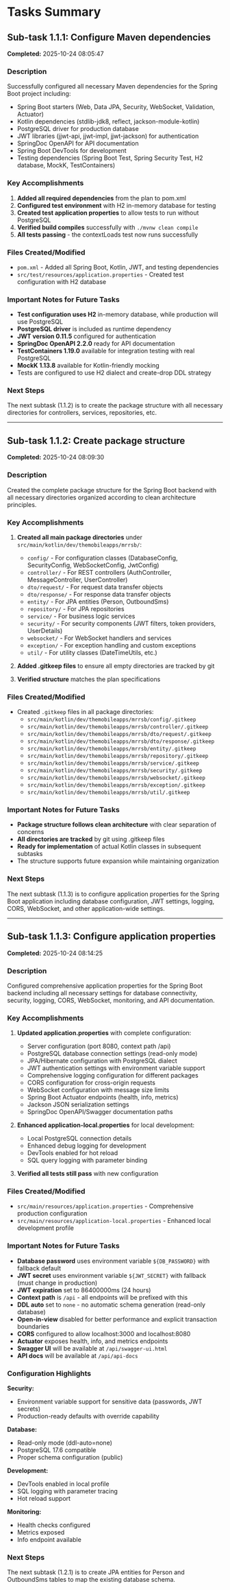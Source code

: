 # Tasks Summary

## Sub-task 1.1.1: Configure Maven dependencies

**Completed:** 2025-10-24 08:05:47

### Description

Successfully configured all necessary Maven dependencies for the Spring Boot project including:

- Spring Boot starters (Web, Data JPA, Security, WebSocket, Validation, Actuator)
- Kotlin dependencies (stdlib-jdk8, reflect, jackson-module-kotlin)
- PostgreSQL driver for production database
- JWT libraries (jjwt-api, jjwt-impl, jjwt-jackson) for authentication
- SpringDoc OpenAPI for API documentation
- Spring Boot DevTools for development
- Testing dependencies (Spring Boot Test, Spring Security Test, H2 database, MockK, TestContainers)

### Key Accomplishments

1. **Added all required dependencies** from the plan to pom.xml
2. **Configured test environment** with H2 in-memory database for testing
3. **Created test application properties** to allow tests to run without PostgreSQL
4. **Verified build compiles** successfully with `./mvnw clean compile`
5. **All tests passing** - the contextLoads test now runs successfully

### Files Created/Modified

- `pom.xml` - Added all Spring Boot, Kotlin, JWT, and testing dependencies
- `src/test/resources/application.properties` - Created test configuration with H2 database

### Important Notes for Future Tasks

- **Test configuration uses H2** in-memory database, while production will use PostgreSQL
- **PostgreSQL driver** is included as runtime dependency
- **JWT version 0.11.5** configured for authentication
- **SpringDoc OpenAPI 2.2.0** ready for API documentation
- **TestContainers 1.19.0** available for integration testing with real PostgreSQL
- **MockK 1.13.8** available for Kotlin-friendly mocking
- Tests are configured to use H2 dialect and create-drop DDL strategy

### Next Steps

The next subtask (1.1.2) is to create the package structure with all necessary directories for controllers, services, repositories, etc.

---

## Sub-task 1.1.2: Create package structure

**Completed:** 2025-10-24 08:09:30

### Description

Created the complete package structure for the Spring Boot backend with all necessary directories organized according to clean architecture principles.

### Key Accomplishments

1. **Created all main package directories** under `src/main/kotlin/dev/themobileapps/mrrsb/`:
   - `config/` - For configuration classes (DatabaseConfig, SecurityConfig, WebSocketConfig, JwtConfig)
   - `controller/` - For REST controllers (AuthController, MessageController, UserController)
   - `dto/request/` - For request data transfer objects
   - `dto/response/` - For response data transfer objects
   - `entity/` - For JPA entities (Person, OutboundSms)
   - `repository/` - For JPA repositories
   - `service/` - For business logic services
   - `security/` - For security components (JWT filters, token providers, UserDetails)
   - `websocket/` - For WebSocket handlers and services
   - `exception/` - For exception handling and custom exceptions
   - `util/` - For utility classes (DateTimeUtils, etc.)

2. **Added .gitkeep files** to ensure all empty directories are tracked by git
3. **Verified structure** matches the plan specifications

### Files Created/Modified

- Created `.gitkeep` files in all package directories:
  - `src/main/kotlin/dev/themobileapps/mrrsb/config/.gitkeep`
  - `src/main/kotlin/dev/themobileapps/mrrsb/controller/.gitkeep`
  - `src/main/kotlin/dev/themobileapps/mrrsb/dto/request/.gitkeep`
  - `src/main/kotlin/dev/themobileapps/mrrsb/dto/response/.gitkeep`
  - `src/main/kotlin/dev/themobileapps/mrrsb/entity/.gitkeep`
  - `src/main/kotlin/dev/themobileapps/mrrsb/repository/.gitkeep`
  - `src/main/kotlin/dev/themobileapps/mrrsb/service/.gitkeep`
  - `src/main/kotlin/dev/themobileapps/mrrsb/security/.gitkeep`
  - `src/main/kotlin/dev/themobileapps/mrrsb/websocket/.gitkeep`
  - `src/main/kotlin/dev/themobileapps/mrrsb/exception/.gitkeep`
  - `src/main/kotlin/dev/themobileapps/mrrsb/util/.gitkeep`

### Important Notes for Future Tasks

- **Package structure follows clean architecture** with clear separation of concerns
- **All directories are tracked** by git using .gitkeep files
- **Ready for implementation** of actual Kotlin classes in subsequent subtasks
- The structure supports future expansion while maintaining organization

### Next Steps

The next subtask (1.1.3) is to configure application properties for the Spring Boot application including database configuration, JWT settings, logging, CORS, WebSocket, and other application-wide settings.

---

## Sub-task 1.1.3: Configure application properties

**Completed:** 2025-10-24 08:14:25

### Description

Configured comprehensive application properties for the Spring Boot backend including all necessary settings for database connectivity, security, logging, CORS, WebSocket, monitoring, and API documentation.

### Key Accomplishments

1. **Updated application.properties** with complete configuration:
   - Server configuration (port 8080, context path /api)
   - PostgreSQL database connection settings (read-only mode)
   - JPA/Hibernate configuration with PostgreSQL dialect
   - JWT authentication settings with environment variable support
   - Comprehensive logging configuration for different packages
   - CORS configuration for cross-origin requests
   - WebSocket configuration with message size limits
   - Spring Boot Actuator endpoints (health, info, metrics)
   - Jackson JSON serialization settings
   - SpringDoc OpenAPI/Swagger documentation paths

2. **Enhanced application-local.properties** for local development:
   - Local PostgreSQL connection details
   - Enhanced debug logging for development
   - DevTools enabled for hot reload
   - SQL query logging with parameter binding

3. **Verified all tests still pass** with new configuration

### Files Created/Modified

- `src/main/resources/application.properties` - Comprehensive production configuration
- `src/main/resources/application-local.properties` - Enhanced local development profile

### Important Notes for Future Tasks

- **Database password** uses environment variable `${DB_PASSWORD}` with fallback default
- **JWT secret** uses environment variable `${JWT_SECRET}` with fallback (must change in production)
- **JWT expiration** set to 86400000ms (24 hours)
- **Context path** is `/api` - all endpoints will be prefixed with this
- **DDL auto** set to `none` - no automatic schema generation (read-only database)
- **Open-in-view** disabled for better performance and explicit transaction boundaries
- **CORS** configured to allow localhost:3000 and localhost:8080
- **Actuator** exposes health, info, and metrics endpoints
- **Swagger UI** will be available at `/api/swagger-ui.html`
- **API docs** will be available at `/api/api-docs`

### Configuration Highlights

**Security:**
- Environment variable support for sensitive data (passwords, JWT secrets)
- Production-ready defaults with override capability

**Database:**
- Read-only mode (ddl-auto=none)
- PostgreSQL 17.6 compatible
- Proper schema configuration (public)

**Development:**
- DevTools enabled in local profile
- SQL logging with parameter tracing
- Hot reload support

**Monitoring:**
- Health checks configured
- Metrics exposed
- Info endpoint available

### Next Steps

The next subtask (1.2.1) is to create JPA entities for Person and OutboundSms tables to map the existing database schema.
